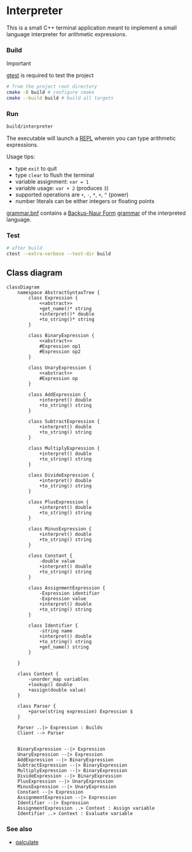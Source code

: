 # Interpreter

This is a small C++ terminal application meant to implement a small language interpreter for arithmetic expressions.

### Build

> [!IMPORTANT]
> [gtest](https://github.com/google/googletest) is required to test the project

```sh
# from the project root directory
cmake -B build # configure cmake
cmake --build build # build all targets
```

### Run

```sh
build/interpreter
```

The executable will launch a [REPL](https://en.wikipedia.org/wiki/Read%E2%80%93eval%E2%80%93print_loop) wherein you can type arithmetic expressions.

Usage tips:
- type `exit` to quit
- type `clear` to flush the terminal
- variable assignment: `var = 1`
- variable usage: `var + 2` (produces `3`)
- supported operations are `+`, `-`, `*`, `+`, `^` (power)
- number literals can be either integers or floating points

[grammar.bnf](./grammar.bnf) contains a [Backus-Naur Form](https://en.wikipedia.org/wiki/Backus%E2%80%93Naur_form) [grammar](https://en.wikipedia.org/wiki/Context-free_grammar) of the interpreted language.

### Test

```sh
# after build
ctest --extra-verbose --test-dir build
```


## Class diagram

```mermaid
classDiagram
    namespace AbstractSyntaxTree {
        class Expression {
            <<abstract>>
            +get_name()* string
            +interpret()* double
            +to_string()* string
        }

        class BinaryExpression {
            <<abstract>>
            #Expression op1
            #Expression op2
        }

        class UnaryExpression {
            <<abstract>>
            #Expression op
        }

        class AddExpression {
            +interpret() double
            +to_string() string
        }

        class SubtractExpression {
            +interpret() double
            +to_string() string
        }

        class MultiplyExpression {
            +interpret() double
            +to_string() string
        }

        class DivideExpression {
            +interpret() double
            +to_string() string
        }

        class PlusExpression {
            +interpret() double
            +to_string() string
        }

        class MinusExpression {
            +interpret() double
            +to_string() string
        }

        class Constant {
            -double value
            +interpret() double
            +to_string() string
        }

        class AssignmentExpression {
            -Expression identifier
            -Expression value
            +interpret() double
            +to_string() string
        }

        class Identifier {
            -string name
            +interpret() double
            +to_string() string
            +get_name() string
        }

    }

    class Context {
        -unorder_map variables
        +lookup() double
        +assign(double value)
    }

    class Parser {
        +parse(string expression) Expression $
    }

    Parser ..|> Expression : Builds
    Client --> Parser


    BinaryExpression --|> Expression
    UnaryExpression --|> Expression
    AddExpression --|> BinaryExpression
    SubtractExpression --|> BinaryExpression
    MultiplyExpression --|> BinaryExpression
    DivideExpression --|> BinaryExpression
    PlusExpression --|> UnaryExpression
    MinusExpression --|> UnaryExpression
    Constant --|> Expression
    AssignmentExpression --|> Expression
    Identifier --|> Expression
    AssignmentExpression ..> Context : Assign variable
    Identifier ..> Context : Evaluate variable
```

### See also

- [qalculate](https://github.com/Qalculate/libqalculate)
